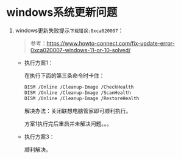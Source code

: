 # windows系统更新问题

1. windows更新失败提示`下载错误:0xca020007`：

   > 参考：https://www.howto-connect.com/fix-update-error-0xca020007-windows-11-or-10-solved/
   >
   
   - 执行方案1：
   
     在执行下面的第三条命令时卡住：
   
     ```bash
     DISM /Online /Cleanup-Image /CheckHealth
     DISM /Online /Cleanup-Image /ScanHealth
     DISM /Online /Cleanup-Image /RestoreHealth
     ```
   
     解决办法：关闭联想电脑管家即可顺利执行。
   
     方案1执行完后重启并未解决问题。。。
   
   - 执行方案3：
   
     顺利解决。